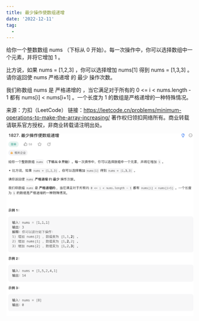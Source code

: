 ```yaml
---
title: 最少操作使数组递增
date: '2022-12-11'
tag:
  - 
---
```

给你一个整数数组 nums （下标从 0 开始）。每一次操作中，你可以选择数组中一个元素，并将它增加 1 。

比方说，如果 nums = [1,2,3] ，你可以选择增加 nums[1] 得到 nums = [1,3,3] 。
请你返回使 nums 严格递增 的 最少 操作次数。

我们称数组 nums 是 严格递增的 ，当它满足对于所有的 0 <= i < nums.length - 1 都有 nums[i] < nums[i+1] 。一个长度为 1 的数组是严格递增的一种特殊情况。

来源：力扣（LeetCode）
链接：<https://leetcode.cn/problems/minimum-operations-to-make-the-array-increasing/>
著作权归领扣网络所有。商业转载请联系官方授权，非商业转载请注明出处。

![alt](./image/example.png)
